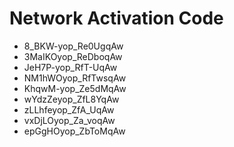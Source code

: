 # Network Activation Code
* 8_BKW-yop_Re0UgqAw
* 3MaIKOyop_ReDboqAw
* JeH7P-yop_RfT-UqAw
* NM1hWOyop_RfTwsqAw
* KhqwM-yop_Ze5dMqAw
* wYdzZeyop_ZfL8YqAw
* zLLhfeyop_ZfA_UqAw
* vxDjLOyop_Za_voqAw
* epGgHOyop_ZbToMqAw